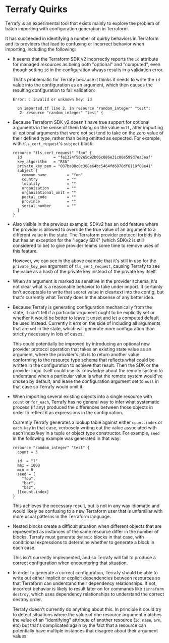 # Terrafy Quirks

Terrafy is an experimental tool that exists mainly to explore the problem of
batch importing with configuration generation in Terraform.

It has succeeded in identifying a number of quirky behaviors in
Terraform and its providers that lead to confusing or incorrect behavior
when importing, including the following:

* It seems that the Terraform SDK v2 incorrectly reports the `id` attribute
  for managed resources as being both "optional" and "computed", even though
  setting `id` in the configuration always results in a validation error.

  That's problematic for Terrafy because it thinks it needs to write the `id`
  value into the configuration as an argument, which then causes the resulting
  configuration to fail validation:

  ```
  Error: : invalid or unknown key: id

    on imported.tf line 2, in resource "random_integer" "test":
     2: resource "random_integer" "test" {
  ```

* Because Terraform SDK v2 doesn't have true support for optional arguments
  in the sense of them taking on the value `null`, after importing all optional
  arguments that were not set tend to take on the zero value of their defined
  type, rather than being omitted as expected. For example, with
  `tls_cert_request`'s `subject` block:

  ```hcl
  resource "tls_cert_request" "foo" {
    id              = "fe1324f502e5d92b06c086e31c00e599d7ea5eaf"
    key_algorithm   = "RSA"
    private_key_pem = "087be88c0c388e64bc5464fd6870df6118f80e41"
    subject {
      common_name         = "foo"
      country             = ""
      locality            = ""
      organization        = ""
      organizational_unit = ""
      postal_code         = ""
      province            = ""
      serial_number       = ""
    }
  }
  ```

* Also visible in the previous example: SDKv2 has an odd feature where the
  provider is allowed to override the true value of an argument to a different
  value in the state. The Terraform provider protocol forbids this but has
  an exception for the "legacy SDK" (which SDKv2 is still considered to be)
  to give provider teams some time to remove uses of this feature.

  However, we can see in the above example that it's still in use for the
  `private_key_pem` argument of `tls_cert_request`, causing Terrafy to see
  the value as a hash of the private key instead of the private key itself.

* When an argument is marked as sensitive in the provider schema, it's not
  clear what is a reasonable behavior to take under import. It certainly
  isn't acceptable to write that secret value in cleartext into the config,
  but that's currently what Terrafy does in the absense of any better idea.

* Because Terrafy is generating configuration mechanically from the state, it
  can't tell if a particular argument ought to be explicitly set or whether
  it would be better to leave it unset and let a computed default be used
  instead. Currently it errs on the side of including all arguments that are
  set in the state, which will generate more configuration than strictly
  necessary in lots of cases.

  This could potentially be improved by introducing an optional new provider
  protocol operation that takes an existing state value as an argument, where
  the provider's job is to return another value conforming to the resource
  type schema that reflects what could be written in the configuration to
  achieve that result. Then the SDK or the provider logic itself could use
  its knowledge about the remote system to understand when a particular value
  is what the remote system would've chosen by default, and leave the
  configuration argument set to `null` in that case so Terrafy would omit it.

* When importing several existing objects into a single resource with `count`
  or `for_each`, Terrafy has no general way to infer what systematic process
  (if any) produced the differences between those objects in order to reflect
  it as expressions in the configuration.

  Currently Terrafy generates a lookup table against either `count.index` or
  `each.key` in that case, verbosely writing out the value associated with
  each index/key in a tuple or object type constructor. For example, `seed`
  in the following example was generated in that way:

  ```hcl
  resource "random_integer" "test" {
    count = 3

    id  = "1"
    max = 1000
    min = 0
    seed = [
      "foo",
      "bar",
      "baz",
    ][count.index]
  }
  ```

  This achieves the necessary result, but is not in any way idiomatic and would
  likely be confusing to a new Terraform user that is unfamiliar with more
  usual patterns in the Terraform language.

* Nested blocks create a difficult situation when different objects that are
  represented as instances of the same resource differ in the number of blocks.
  Terrafy must generate `dynamic` blocks in that case, with conditional
  expressions to determine whether to generate a block in each case.

  This isn't currently implemented, and so Terrafy will fail to produce a
  correct configuration when encountering that situation.

* In order to generate a correct configuration, Terrafy should be able to
  write out either implicit or explicit dependencies between resources so that
  Terraform can understand their dependency relationships. If not, incorrect
  behavior is likely to result later on for commands like `terraform destroy`,
  which uses dependency relationships to understand the correct destroy order.

  Terrafy doesn't currently do anything about this. In principle it could
  try to detect situations where the value of one resource argument matches
  the value of an "identifying" attribute of another resource (`id`, `name`,
  `arn`, etc) but that's complicated again by the fact that a resource can
  potentially have multiple instances that disagree about their argument values.
